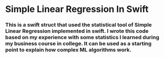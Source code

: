 # Simple Linear Regression In Swift

### This is a swift struct that used the statistical tool of Simple Linear Regression implemented in swift. I wrote this code based on my experience with some statistics I learned during my business course in college. It can be used as a starting point to explain how complex ML algorithms work.
